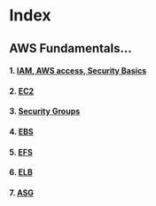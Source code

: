 # Index

## AWS Fundamentals...

#### 1. [IAM, AWS access, Security Basics](1_IAM.md)
#### 2. [EC2](2_EC2.md) 
#### 3. [Security Groups](3_Security_Groups.md)
#### 4. [EBS](4_EBS_and_Instance_Store.md)
#### 5. [EFS](5_EFS.md)
#### 6. [ELB](6_ELB.md)
#### 7. [ASG](7_ASG.md)